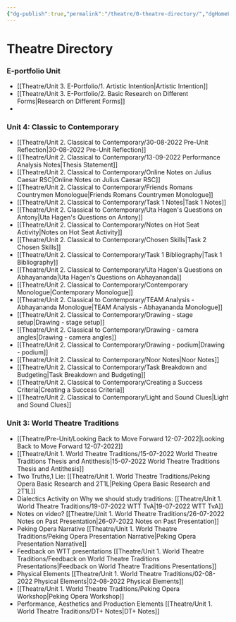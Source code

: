 ```yaml
---
{"dg-publish":true,"permalink":"/theatre/0-theatre-directory/","dgHomeLink":true,"dgPassFrontmatter":false,"dgShowLocalGraph":true}
---
```


# Theatre Directory

### E-portfolio Unit
- [[Theatre/Unit 3. E-Portfolio/1. Artistic Intention|Artistic Intention]]
- [[Theatre/Unit 3. E-Portfolio/2. Basic Research on Different Forms|Research on Different Forms]]
- 

### Unit 4: Classic to Contemporary
- [[Theatre/Unit 2. Classical to Contemporary/30-08-2022 Pre-Unit Reflection|30-08-2022 Pre-Unit Reflection]]
- [[Theatre/Unit 2. Classical to Contemporary/13-09-2022 Performance Analysis Notes|Thesis Statement]]
- [[Theatre/Unit 2. Classical to Contemporary/Online Notes on Julius Caesar RSC|Online Notes on Julius Caesar RSC]]
- [[Theatre/Unit 2. Classical to Contemporary/Friends Romans Countrymen Monologue|Friends Romans Countrymen Monologue]]
- [[Theatre/Unit 2. Classical to Contemporary/Task 1 Notes|Task 1 Notes]]
- [[Theatre/Unit 2. Classical to Contemporary/Uta Hagen's Questions on Antony|Uta Hagen's Questions on Antony]]
- [[Theatre/Unit 2. Classical to Contemporary/Notes on Hot Seat Activity|Notes on Hot Seat Activity]]
- [[Theatre/Unit 2. Classical to Contemporary/Chosen Skills|Task 2 Chosen Skills]]
- [[Theatre/Unit 2. Classical to Contemporary/Task 1 Bibliography|Task 1 Bibliography]]
- [[Theatre/Unit 2. Classical to Contemporary/Uta Hagen's Questions on Abhayananda|Uta Hagen's Questions on Abhayananda]]
- [[Theatre/Unit 2. Classical to Contemporary/Contemporary Monologue|Contemporary Monologue]]
- [[Theatre/Unit 2. Classical to Contemporary/TEAM Analysis - Abhayananda Monologue|TEAM Analysis - Abhayananda Monologue]]
- [[Theatre/Unit 2. Classical to Contemporary/Drawing - stage setup|Drawing - stage setup]]
- [[Theatre/Unit 2. Classical to Contemporary/Drawing - camera angles|Drawing - camera angles]]
- [[Theatre/Unit 2. Classical to Contemporary/Drawing - podium|Drawing - podium]]
- [[Theatre/Unit 2. Classical to Contemporary/Noor Notes|Noor Notes]]
- [[Theatre/Unit 2. Classical to Contemporary/Task Breakdown and Budgeting|Task Breakdown and Budgeting]]
- [[Theatre/Unit 2. Classical to Contemporary/Creating a Success Criteria|Creating a Success Criteria]]
- [[Theatre/Unit 2. Classical to Contemporary/Light and Sound Clues|Light and Sound Clues]]

### Unit 3: World Theatre Traditions

- [[Theatre/Pre-Unit/Looking Back to Move Forward 12-07-2022|Looking Back to Move Forward 12-07-2022]]
- [[Theatre/Unit 1. World Theatre Traditions/15-07-2022 World Theatre Traditions Thesis and Antithesis|15-07-2022 World Theatre Traditions Thesis and Antithesis]]
- Two Truths,1 Lie: [[Theatre/Unit 1. World Theatre Traditions/Peking Opera Basic Research and 2T1L|Peking Opera Basic Research and 2T1L]]
- Dialectics Activity on Why we should study traditions:  [[Theatre/Unit 1. World Theatre Traditions/19-07-2022 WTT TvA|19-07-2022 WTT TvA]]
- Notes on video? [[Theatre/Unit 1. World Theatre Traditions/26-07-2022 Notes on Past Presentation|26-07-2022 Notes on Past Presentation]]
- Peking Opera Narrative [[Theatre/Unit 1. World Theatre Traditions/Peking Opera Presentation Narrative|Peking Opera Presentation Narrative]]
- Feedback on WTT presentations [[Theatre/Unit 1. World Theatre Traditions/Feedback on World Theatre Traditions Presentations|Feedback on World Theatre Traditions Presentations]]
- Physical Elements [[Theatre/Unit 1. World Theatre Traditions/02-08-2022 Physical Elements|02-08-2022 Physical Elements]]
- [[Theatre/Unit 1. World Theatre Traditions/Peking Opera Workshop|Peking Opera Workshop]]
- Performance, Aesthetics and Production Elements [[Theatre/Unit 1. World Theatre Traditions/DT+ Notes|DT+ Notes]]


